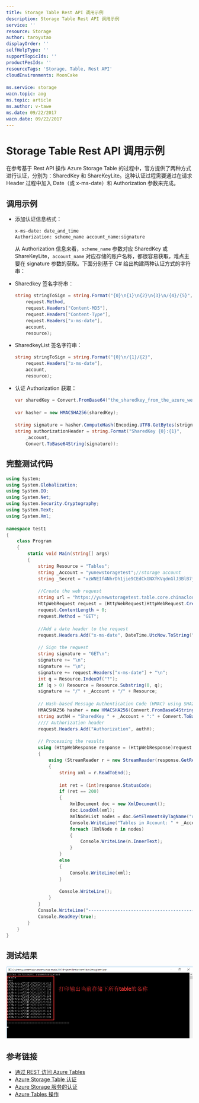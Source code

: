 ```yaml
---
title: Storage Table Rest API 调用示例
description: Storage Table Rest API 调用示例
service: ''
resource: Storage
author: taroyutao
displayOrder: ''
selfHelpType: ''
supportTopicIds: ''
productPesIds: ''
resourceTags: 'Storage, Table, Rest API'
cloudEnvironments: MoonCake

ms.service: storage
wacn.topic: aog
ms.topic: article
ms.author: v-tawe
ms.date: 09/22/2017
wacn.date: 09/22/2017
---
```

# Storage Table Rest API 调用示例

在参考基于 Rest API 操作 Azure Storage Table 的过程中，官方提供了两种方式进行认证，分别为：SharedKey 和 ShareKeyLite。这种认证过程需要通过在请求 Header 过程中加入 Date（或 x-ms-date）和 Authorization 参数来完成。

## 调用示例

- 添加认证信息格式：

    ```
    x-ms-date: date_and_time
    Authorization: scheme_name account_name:signature
    ```

    从 Authorization 信息来看，`scheme_name` 参数对应 SharedKey 或 ShareKeyLite，`account_name` 对应存储的账户名称，都很容易获取，难点主要在 signature 参数的获取。下面分别基于 C# 给出构建两种认证方式的字符串：

- Sharedkey 签名字符串：

    ```C#
    string stringToSign = string.Format("{0}\n{1}\n{2}\n{3}\n/{4}/{5}",
        request.Method,
        request.Headers["Content-MD5"],
        request.Headers["Content-Type"],
        request.Headers["x-ms-date"],
        account,
        resource);
    ```

- SharedkeyList 签名字符串：

    ```C#
    string stringToSign = string.Format("{0}\n/{1}/{2}",
        request.Headers["x-ms-date"],
        account,
        resource);
    ```

- 认证 Authorization 获取：

    ```C#
    var sharedKey = Convert.FromBase64("the_sharedkey_from_the_azure_web");
    
    var hasher = new HMACSHA256(sharedKey);
    
    string signature = hasher.ComputeHash(Encoding.UTF8.GetBytes(strignToSign));
    string authorizationHeader = string.Format("SharedKey {0}:{1}",
        _account,
        Convert.ToBase64String(signature));
    ```

## 完整测试代码

```C#
using System;
using System.Globalization;
using System.IO;
using System.Net;
using System.Security.Cryptography;
using System.Text;
using System.Xml;

namespace test1
{
    class Program
    {
        static void Main(string[] args)
        {
            string Resource = "Tables";
            string _Account = "yunewstoragetest";//storage account
            string _Secret = "xzWNEIf4NhrDh1jie9CEdCkGNXfKVqdnGlJ3BlB7jcoj1w829L4F/t3+oh/qPLq1jvygUdR/HTIvqjRiz9GNkA==";//key

            //Create the web request
            string url = "https://yunewstoragetest.table.core.chinacloudapi.cn/" + Resource;
            HttpWebRequest request = (HttpWebRequest)HttpWebRequest.Create(url);
            request.ContentLength = 0;
            request.Method = "GET";

            //Add a date header to the request
            request.Headers.Add("x-ms-date", DateTime.UtcNow.ToString("R", CultureInfo.InvariantCulture));

            // Sign the request
            string signature = "GET\n";
            signature += "\n";
            signature += "\n";
            signature += request.Headers["x-ms-date"] + "\n";
            int q = Resource.IndexOf("?");
            if (q > 0) Resource = Resource.Substring(0, q);
            signature += "/" + _Account + "/" + Resource;

            // Hash-based Message Authentication Code (HMAC) using SHA256 hash
            HMACSHA256 hasher = new HMACSHA256(Convert.FromBase64String(_Secret));
            string authH = "SharedKey " + _Account + ":" + Convert.ToBase64String(hasher.ComputeHash(Encoding.UTF8.GetBytes(signature)));
            //// Authorization header
            request.Headers.Add("Authorization", authH);

            // Processing the results
            using (HttpWebResponse response = (HttpWebResponse)request.GetResponse())
            {
                using (StreamReader r = new StreamReader(response.GetResponseStream()))
                {
                    string xml = r.ReadToEnd();

                    int ret = (int)response.StatusCode;
                    if (ret == 200)
                    {
                        XmlDocument doc = new XmlDocument();
                        doc.LoadXml(xml);
                        XmlNodeList nodes = doc.GetElementsByTagName("d:TableName");
                        Console.WriteLine("Tables in Account: " + _Account);
                        foreach (XmlNode n in nodes)
                        {
                            Console.WriteLine(n.InnerText);
                        }
                    }
                    else
                    {
                        Console.WriteLine(xml);
                    }

                    Console.WriteLine();
                }
            }
            Console.WriteLine("-----------------------------------------");
            Console.ReadKey(true);
        }
    }
}
```

## 测试结果

![result](media/aog-storage-table-rest-api-sample/result.png)

## 参考链接

- [通过 REST 访问 Azure Tables](https://blogs.msdn.microsoft.com/rxg/2009/04/02/accessing-azure-tables-via-rest/)
- [Azure Storage Table 认证](http://blog.einbu.no/2009/08/authenticating-against-azure-table-storage/)
- [Azure Storage 服务的认证](https://docs.microsoft.com/zh-cn/rest/api/storageservices/authentication-for-the-azure-storage-services)
- [Azure Tables 操作](https://docs.microsoft.com/zh-cn/rest/api/storageservices/operations-on-tables)
